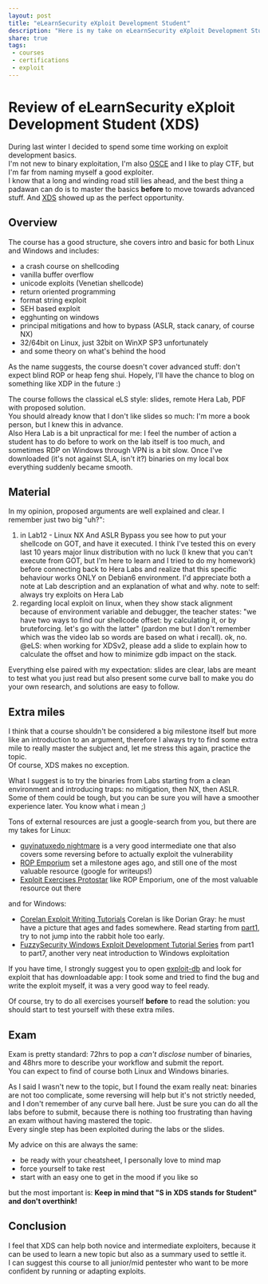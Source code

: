 ```yaml
---
layout: post
title: "eLearnSecurity eXploit Development Student"
description: "Here is my take on eLearnSecurity eXploit Development Student course and relative certification process"
share: true
tags:
 - courses
 - certifications
 - exploit
---
```


# Review of eLearnSecurity eXploit Development Student (XDS)

During last winter I decided to spend some time working on exploit development basics.  
I'm not new to binary exploitation, I'm also [OSCE]({{site.baseurl}}/2016/11/Offensive-Security-Certified-Expert) and I like to play CTF, but I'm far from naming myself a good exploiter.  
I know that a long and winding road still lies ahead, and the best thing a padawan can do is to master the basics **before** to move towards advanced stuff. And [XDS](https://www.elearnsecurity.com/course/exploit_development_student/) showed up as the perfect opportunity.

## Overview

The course has a good structure, she covers intro and basic for both Linux and Windows and includes:
* a crash course on shellcoding
* vanilla buffer overflow
* unicode exploits (Venetian shellcode)
* return oriented programming
* format string exploit
* SEH based exploit
* egghunting on windows
* principal mitigations and how to bypass (ASLR, stack canary, of course NX)
* 32/64bit on Linux, just 32bit on WinXP SP3 unfortunately
* and some theory on what's behind the hood

As the name suggests, the course doesn't cover advanced stuff: don't expect blind ROP or heap feng shui. Hopely, I'll have the chance to blog on something like XDP in the future :)

The course follows the classical eLS style: slides, remote Hera Lab, PDF with proposed solution.  
You should already know that I don't like slides so much: I'm more a book person, but I knew this in advance.  
Also Hera Lab is a bit unpractical for me: I feel the number of action a student has to do before to work on the lab itself is too much, and sometimes RDP on Windows through VPN is a bit slow. Once I've downloaded (it's not against SLA, isn't it?) binaries on my local box everything suddenly became smooth.

## Material

In my opinion, proposed arguments are well explained and clear. I remember just two big "uh?":
1) in Lab12 - Linux NX And ASLR Bypass you see how to put your shellcode on GOT, and have it executed. I think I've tested this on every last 10 years major linux distribution with no luck (I knew that you can't execute from GOT, but I'm here to learn and I tried to do my homework) before connecting back to Hera Labs and realize that this specific behaviour works ONLY on Debian6 environment. I'd appreciate both a note at Lab description and an explanation of what and why. note to self: always try exploits on Hera Lab
2) regarding local exploit on linux, when they show stack alignment because of environment variable and debugger, the teacher states: "we have two ways to find our shellcode offset: by calculating it, or by bruteforcing. let's go with the latter" (pardon me but I don't remember which was the video lab so words are based on what i recall). ok, no. @eLS: when working for XDSv2, please add a slide to explain how to calculate the offset and how to minimize gdb impact on the stack.

Everything else paired with my expectation: slides are clear, labs are meant to test what you just read but also present some curve ball to make you do your own research, and solutions are easy to follow.

## Extra miles

I think that a course shouldn't be considered a big milestone itself but more like an introduction to an argument, therefore I always try to find some extra mile to really master the subject and, let me stress this again, practice the topic.  
Of course, XDS makes no exception.

What I suggest is to try the binaries from Labs starting from a clean environment and introducing traps: no mitigation, then NX, then ASLR. Some of them could be tough, but you can be sure you will have a smoother experience later. You know what i mean ;)

Tons of external resources are just a google-search from you, but there are my takes for Linux:
* [guyinatuxedo nightmare](https://guyinatuxedo.github.io/index.html) is a very good intermediate one that also covers some reversing before to actually exploit the vulnerability
* [ROP Emporium](https://ropemporium.com/) set a milestone ages ago, and still one of the most valuable resource (google for writeups!)
* [Exploit Exercises Protostar](https://exploit-exercises.lains.space/protostar/) like ROP Emporium, one of the most valuable resource out there

and for Windows:
* [Corelan Exploit Writing Tutorials](https://www.corelan.be/index.php/articles/) Corelan is like Dorian Gray: he must have a picture that ages and fades somewhere. Read starting from [part1](https://www.corelan.be/index.php/2009/07/19/exploit-writing-tutorial-part-1-stack-based-overflows/), try to not jump into the rabbit hole too early.
*  [FuzzySecurity Windows Exploit Development Tutorial Series](https://www.fuzzysecurity.com/tutorials.html) from part1 to part7, another very neat introduction to Windows exploitation

If you have time, I strongly suggest you to open [exploit-db](https://www.exploit-db.com/) and look for exploit that has downloadable app: I took some and tried to find the bug and write the exploit myself, it was a very good way to feel ready.

Of course, try to do all exercises yourself **before** to read the solution: you should start to test yourself with these extra miles.


## Exam

Exam is pretty standard: 72hrs to pop a *can't disclose* number of binaries, and 48hrs more to describe your workflow and submit the report.  
You can expect to find of course both Linux and Windows binaries.

As I said I wasn't new to the topic, but I found the exam really neat: binaries are not too complicate, some reversing will help but it's not strictly needed, and I don't remember of any curve ball here. Just be sure you can do all the labs before to submit, because there is nothing too frustrating than having an exam without having mastered the topic.  
Every single step has been exploited during the labs or the slides.

My advice on this are always the same:
* be ready with your cheatsheet, I personally love to mind map
* force yourself to take rest
* start with an easy one to get in the mood if you like so

but the most important is: **Keep in mind that "S in XDS stands for Student" and don't overthink!**

## Conclusion

I feel that XDS can help both novice and intermediate exploiters, because it can be used to learn a new topic but also as a summary used to settle it.  
I can suggest this course to all junior/mid pentester who want to be more confident by running or adapting exploits.
